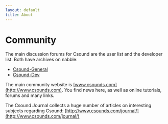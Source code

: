 ```yaml
---
layout: default
title: About
---
```

# Community

The main discussion forums for Csound are the user list and the developer list. Both have archives on nabble:

* [Csound-General](http://csound.1045644.n5.nabble.com/Csound-General-f1093014.html)
* [Csound-Dev](http://csound.1045644.n5.nabble.com/Csound-Dev-f1123218.html)

The main community website is [www.csounds.com](http://www.csounds.com). You find news here, as well as online tutorials, forums and many links.

The Csound Journal collects a huge number of articles on interesting subjects regarding Csound: [http://www.csounds.com/journal/](http://www.csounds.com/journal/)

